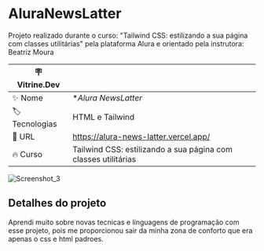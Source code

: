 # AluraNewsLatter

Projeto realizado durante o curso: "Tailwind CSS: estilizando a sua página com classes utilitárias" pela plataforma Alura e orientado pela instrutora: Beatriz Moura

| :placard: Vitrine.Dev |     |
| -------------  | --- |
| :sparkles: Nome        | **Alura NewsLatter*
| :label: Tecnologias | HTML e Tailwind
| :rocket: URL         | https://alura-news-latter.vercel.app/
| :fire: Curso     | Tailwind CSS: estilizando a sua página com classes utilitárias

<!-- Inserir imagem com a #vitrinedev ao final do link -->
![Screenshot_3](https://user-images.githubusercontent.com/91283681/216079936-55d63fb8-4682-4987-b0c5-608c0a8238fe.png#vitrinedev)


## Detalhes do projeto

Aprendi muito sobre novas tecnicas e línguagens de programação com esse projeto, pois me proporcionou sair da minha zona de conforto que era apenas o css e html padroes.
